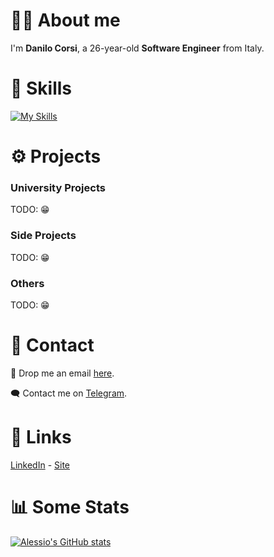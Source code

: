 # :raising_hand_man: About me
I'm <strong>Danilo Corsi</strong>, a 26-year-old <strong>Software Engineer</strong> from Italy.

# :muscle: Skills
[![My Skills](https://skillicons.dev/icons?i=js,html,css,wasm)](https://skillicons.dev)

# :gear: Projects
### University Projects
TODO: 😁
### Side Projects
TODO: 😁
### Others
TODO: 😁
# :handshake: Contact
📩 Drop me an email <href>[here](mailto:danilo.corsi@outlook.it)</href>.

🗨️ Contact me on <href>[Telegram](https://t.me/anomalyzedd)</href>.

# :link: Links
<href>[LinkedIn](https://www.linkedin.com/in/danilocorsi97/)</href> - <href>[Site](https://linktr.ee/danilocorsi)</href>

# :bar_chart: Some Stats
[![Alessio's GitHub stats](https://github-readme-stats.vercel.app/api?username=CorsiDanilo)](https://github.com/anuraghazra/github-readme-stats)
